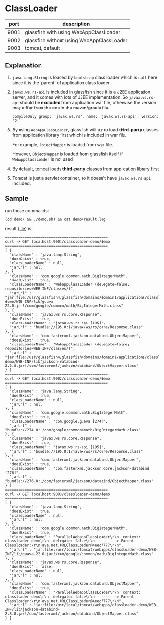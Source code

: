# ClassLoader

| port | description                              |
| ---- | ---------------------------------------- |
| 9001 | glassfish with using WebAppClassLoader <class-loader delegate="false"/> |
| 9002 | glassfish without using WebAppClassLoader <class-loader delegate="true"/> |
| 9003 | tomcat, default                          |



## Explanation

1. `java.lang.String` is loaded by `bootstrap` class loader which is `null` here since it is the 'parent' of application class loader

2. `javax.ws.rs-api` is included in glassfish since it is a J2EE application server, and it comes with lots of J2EE implementation. So `javax.ws.rs-api` should be **excluded** from application war file, otherwise the version may differ from the one in the maven/gradle file.

   ```
   compileOnly group: 'javax.ws.rs', name: 'javax.ws.rs-api', version: '2.1'
   ```

3. By using `WebAppClassLoader`, glassfish will try to load **third-party** classes from application library first which is included in war file.

   For example, `ObjectMapper` is loaded from war file.

   However, `ObjectMapper` is loaded from glassfish itself if `WebAppClassLoader` is not used

4. By default, tomcat loads **third-party** classes from application library first

5. Tomcat is just a servlet container, so it doesn't have `javax.ws.rs-api` included.



## Sample

run those commands:

```shell
(cd demo/ && ./demo.sh) && cat demo/result.log
```

result ([file](./demo/result.log)) is: 

```
===============================================
curl -X GET localhost:9001/classloader-demo/demo
===============================================
[ {
  "className" : "java.lang.String",
  "doesExist" : true,
  "classLoaderName" : null,
  "jarUrl" : null
}, {
  "className" : "com.google.common.math.BigIntegerMath",
  "doesExist" : true,
  "classLoaderName" : "WebappClassLoader (delegate=false; repositories=WEB-INF/classes/)",
  "jarUrl" : "jar:file:/usr/glassfish4/glassfish/domains/domain1/applications/classloader-demo/WEB-INF/lib/guava-22.0.jar!/com/google/common/math/BigIntegerMath.class"
}, {
  "className" : "javax.ws.rs.core.Response",
  "doesExist" : true,
  "classLoaderName" : "javax.ws.rs-api [195]",
  "jarUrl" : "bundle://195.0:1/javax/ws/rs/core/Response.class"
}, {
  "className" : "com.fasterxml.jackson.databind.ObjectMapper",
  "doesExist" : true,
  "classLoaderName" : "WebappClassLoader (delegate=false; repositories=WEB-INF/classes/)",
  "jarUrl" : "jar:file:/usr/glassfish4/glassfish/domains/domain1/applications/classloader-demo/WEB-INF/lib/jackson-databind-2.8.8.jar!/com/fasterxml/jackson/databind/ObjectMapper.class"
} ]
===============================================
curl -X GET localhost:9002/classloader-demo/demo
===============================================
[ {
  "className" : "java.lang.String",
  "doesExist" : true,
  "classLoaderName" : null,
  "jarUrl" : null
}, {
  "className" : "com.google.common.math.BigIntegerMath",
  "doesExist" : true,
  "classLoaderName" : "com.google.guava [274]",
  "jarUrl" : "bundle://274.0:1/com/google/common/math/BigIntegerMath.class"
}, {
  "className" : "javax.ws.rs.core.Response",
  "doesExist" : true,
  "classLoaderName" : "javax.ws.rs-api [195]",
  "jarUrl" : "bundle://195.0:1/javax/ws/rs/core/Response.class"
}, {
  "className" : "com.fasterxml.jackson.databind.ObjectMapper",
  "doesExist" : true,
  "classLoaderName" : "com.fasterxml.jackson.core.jackson-databind [276]",
  "jarUrl" : "bundle://276.0:1/com/fasterxml/jackson/databind/ObjectMapper.class"
} ]
===============================================
curl -X GET localhost:9003/classloader-demo/demo
===============================================
[ {
  "className" : "java.lang.String",
  "doesExist" : true,
  "classLoaderName" : null,
  "jarUrl" : null
}, {
  "className" : "com.google.common.math.BigIntegerMath",
  "doesExist" : true,
  "classLoaderName" : "ParallelWebappClassLoader\r\n  context: classloader-demo\r\n  delegate: false\r\n----------> Parent Classloader:\r\njava.net.URLClassLoader@4eec7777\r\n",
  "jarUrl" : "jar:file:/usr/local/tomcat/webapps/classloader-demo/WEB-INF/lib/guava-22.0.jar!/com/google/common/math/BigIntegerMath.class"
}, {
  "className" : "javax.ws.rs.core.Response",
  "doesExist" : false,
  "classLoaderName" : null,
  "jarUrl" : null
}, {
  "className" : "com.fasterxml.jackson.databind.ObjectMapper",
  "doesExist" : true,
  "classLoaderName" : "ParallelWebappClassLoader\r\n  context: classloader-demo\r\n  delegate: false\r\n----------> Parent Classloader:\r\njava.net.URLClassLoader@4eec7777\r\n",
  "jarUrl" : "jar:file:/usr/local/tomcat/webapps/classloader-demo/WEB-INF/lib/jackson-databind-2.8.8.jar!/com/fasterxml/jackson/databind/ObjectMapper.class"
} ]
```

